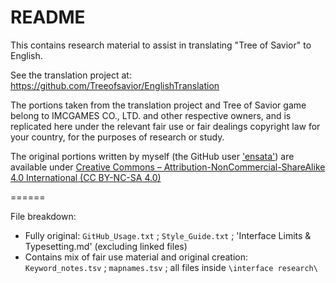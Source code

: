# README

This contains research material to assist in translating "Tree of Savior" to English. 

See the translation project at: https://github.com/Treeofsavior/EnglishTranslation

The portions taken from the translation project and Tree of Savior game belong to IMCGAMES CO., LTD.  and other respective owners, and is replicated here under the relevant fair use or fair dealings copyright law for your country, for the purposes of research or study.

The original portions written by myself (the GitHub user ['ensata'](https://github.com/ensata)) are available under [Creative Commons – Attribution-NonCommercial-ShareAlike 4.0 International (CC BY-NC-SA 4.0)](http://creativecommons.org/licenses/by-nc-sa/4.0/)


======

File breakdown:
* Fully original: `GitHub_Usage.txt` ; `Style_Guide.txt` ; 'Interface Limits & Typesetting.md' (excluding linked files)
* Contains mix of fair use material and original creation: `Keyword_notes.tsv` ; `mapnames.tsv` ; all files inside `\interface research\`
